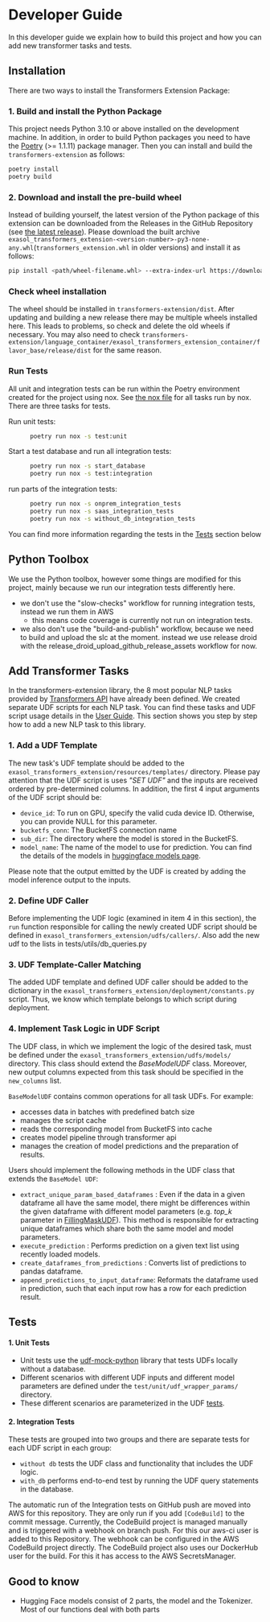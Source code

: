 # Developer Guide


In this developer guide we explain how to build this project and how you can add
new transformer tasks and tests.


## Installation
There are two ways to install the Transformers Extension Package:

### 1. Build and install the Python Package
This project needs Python 3.10 or above installed on the development machine.
In addition, in order to build Python packages you need to have the [Poetry](https://python-poetry.org/)
(>= 1.1.11) package manager. Then you can install and build the `transformers-extension` as follows:
```bash
poetry install
poetry build
```

### 2. Download and install the pre-build wheel
Instead of building yourself, the latest version of the Python package of this extension can be downloaded
from the Releases in the GitHub Repository (see [the latest release](https://github.com/exasol/transformers-extension/releases/latest)).
Please download the built archive
`exasol_transformers_extension-<version-number>-py3-none-any.whl`(`transformers_extension.whl` in older versions)
and install it as follows:
```bash
pip install <path/wheel-filename.whl> --extra-index-url https://download.pytorch.org/whl/cpu
```

### Check wheel installation

The wheel should be installed in `transformers-extension/dist`. After updating and building a new release
there may be multiple wheels installed here. This leads to problems, so check and delete the old wheels if necessary.
You may also need to check
`transformers-extension/language_container/exasol_transformers_extension_container/flavor_base/release/dist` for the same reason.

### Run Tests
All unit and integration tests can be run within the Poetry environment created
for the project using nox. See [the nox file](../../noxfile.py) for all tasks run by nox. There are three tasks for tests.

Run unit tests:
```bash
      poetry run nox -s test:unit
```
Start a test database and run all integration tests:
```bash
      poetry run nox -s start_database
      poetry run nox -s test:integration
```
run parts of the integration tests:
```bash
      poetry run nox -s onprem_integration_tests
      poetry run nox -s saas_integration_tests
      poetry run nox -s without_db_integration_tests
```
You can find more information regarding the tests in the [Tests](#tests) section below

## Python Toolbox
We use the Python toolbox, however some things are modified for this project,
mainly because we run our integration tests differently here.

 * we don't use the "slow-checks" workflow for running integration tests, instead we run them in AWS
    * this means code coverage is currently not run on integration tests.
 * we also don't use the "build-and-publish" workflow, because we need to build
    and upload the slc at the moment. instead we use release droid with the
    release_droid_upload_github_release_assets workflow for now.


## Add Transformer Tasks
In the transformers-extension library, the 8 most popular NLP tasks provided by
[Transformers API](https://huggingface.co/docs/transformers/index) have already
been defined. We created separate UDF scripts for each NLP task. You can find
these tasks and UDF script usage details in the [User Guide](../user_guide/user_guide.md#prediction-udfs).
This section shows you step by step how to add a new NLP task to this library.

### 1. Add a UDF Template
The new task's UDF template should be added to the `exasol_transformers_extension/resources/templates/`
directory. Please pay attention that the UDF script is uses _"SET UDF"_  and the inputs
are received ordered by pre-determined columns. In addition, the first 4 input
arguments of the UDF script should be:

  - ```device_id```: To run on GPU, specify the valid cuda device ID. Otherwise,
  you can provide NULL for this parameter.
  - ```bucketfs_conn```: The BucketFS connection name
  - ```sub_dir```: The directory where the model is stored in the BucketFS.
  - ```model_name```: The name of the model to use for prediction. You can find the
  details of the models in [huggingface models page](https://huggingface.co/models).

Please note that the output emitted by the UDF is created by adding the model
inference output to the inputs.

### 2. Define UDF Caller
Before implementing the UDF logic (examined in item 4 in this section), the
`run` function responsible for calling the newly created UDF script should be
defined in `exasol_transformers_extension/udfs/callers/`.
Also add the new udf to the lists in tests/utils/db_queries.py

### 3. UDF Template-Caller Matching
The added UDF template and defined UDF caller should be added to the dictionary
in the `exasol_transformers_extension/deployment/constants.py` script. Thus,
we know which template belongs to which script during deployment.

### 4. Implement Task Logic in UDF Script
The UDF class, in which we implement the logic of the desired task, must be
defined under the `exasol_transformers_extension/udfs/models/` directory. This
class should extend the _BaseModelUDF_ class. Moreover, new output columns
expected from this task should be specified in the `new_columns` list.

`BaseModelUDF` contains common operations for all task UDFs. For example:
- accesses data in batches with predefined batch size
- manages the script cache
- reads the corresponding model from BucketFS into cache
- creates model pipeline through transformer api
- manages the creation of model predictions and the preparation of results.


Users should implement the following methods in the UDF class
that extends the `BaseModel UDF`:
 - `extract_unique_param_based_dataframes` : Even if the data in a given
dataframe all have the same model, there might be differences within the given
dataframe with different model parameters (e.g. _top_k_ parameter in [FillingMaskUDF](../../exasol_transformers_extension/udfs/models/filling_mask_udf.py)).
This method is responsible for extracting unique dataframes which share both the
same model and model parameters.
 - `execute_prediction` : Performs prediction on a given text list using
recently loaded models.
- `create_dataframes_from_predictions` : Converts list of predictions to
pandas dataframe.
- `append_predictions_to_input_dataframe`: Reformats the dataframe used in
prediction, such that each input row has a row for each prediction result.



## Tests

#### 1. Unit Tests
- Unit tests use the [udf-mock-python](https://github.com/exasol/udf-mock-python)
library that tests UDFs locally without a database.
- Different scenarios with  different UDF inputs and different model parameters
are defined under the `test/unit/udf_wrapper_params/` directory.
- These different scenarios are parameterized in the UDF [tests](../../test/unit/udfs).

#### 2. Integration Tests
These tests are grouped into two groups and there are separate tests for each
UDF script in each group:
- `without db` tests the UDF class and functionality that includes the UDF logic.
- `with_db` performs end-to-end test by running the UDF query statements in the database.

The automatic run of the Integration tests on GitHub push are moved into AWS for this repository. They are
only run if you add `[CodeBuild]` to the commit message.
Currently, the CodeBuild project is managed manually and is triggered with a webhook on branch push.
For this our aws-ci user is added to this Repository. The webhook can be configured in the AWS CodeBuild
project directly.
The CodeBuild project also uses our DockerHub user for the build. For this it has access to the AWS SecretsManager.


## Good to know

* Hugging Face models consist of 2 parts, the model and the Tokenizer.
Most of our functions deal with both parts
